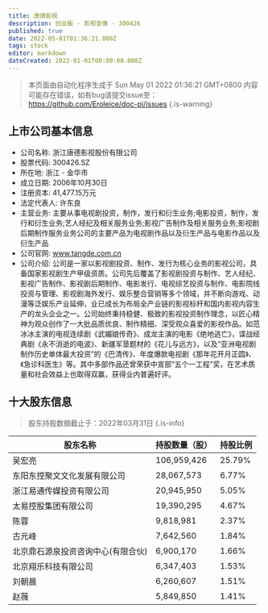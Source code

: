 ```yaml
---
title: 唐德影视
description: 创业板 - 影视音像 - 300426
published: true
date: 2022-05-01T01:36:21.000Z
tags: stock
editor: markdown
dateCreated: 2022-01-01T00:00:00.000Z
---
```


> 本页面由自动化程序生成于 Sun May 01 2022 01:36:21 GMT+0800
> 内容可能存在错误，如有bug请提交issue至：https://github.com/Eroleice/doc-pi/issues
{.is-warning}

## 上市公司基本信息
- 公司名称: 浙江唐德影视股份有限公司
- 股票代码: 300426.SZ
- 所在地: 浙江 - 金华市
- 成立日期: 2006年10月30日
- 注册资本: 41,477.15万元
- 法定代表人: 许东良
- 主营业务: 主要从事电视剧投资，制作，发行和衍生业务;电影投资，制作，发行和衍生业务;艺人经纪及相关服务业务;影视广告制作及相关服务业务;影视剧后期制作服务业务公司的主要产品为电视剧作品以及衍生产品与电影作品以及衍生产品
- 公司官网: www.tangde.com.cn
- 公司介绍: 公司是一家以影视剧投资、制作、发行为核心业务的影视公司，具备国家影视剧生产甲级资质。公司先后覆盖了影视剧投资与制作、艺人经纪、影视广告制作、影视剧后期制作、电影发行、电视综艺投资与制作、电影院线投资与管理、影视剧海外发行、娱乐整合营销等多个领域，并不断向游戏、动漫等泛娱乐产业延伸，业已成长为布局全产业链的影视标杆和国内影视内容生产的龙头企业之一。公司始终秉持稳健、极致的影视投资制作理念，以匠心精神为观众创作了一大批品质优良、制作精细、深受观众喜爱的影视作品。如范冰冰主演的电视连续剧《武媚娘传奇》、成龙主演的电影《绝地逃亡》，谍战经典剧《永不消逝的电波》、新疆军垦题材的《花儿与远方》，以及“亚洲电视剧制作历史单体最大投资”的《巴清传》、年度爆款电视剧《那年花开月正圆》、《急诊科医生》等。其中多部作品还曾荣获中宣部“五个一工程”奖，在艺术质量和社会效益上也取得双赢，获得业内普遍好评。


## 十大股东信息
> 股东持股数据截止于：2022年03月31日
{.is-info}

| 股东名称 | 持股数量（股） | 持股比例 |
| --- | --- | --- |
| 吴宏亮 | 106,959,426 | 25.79% |
| 东阳东控聚文文化发展有限公司 | 28,067,573 | 6.77% |
| 浙江易通传媒投资有限公司 | 20,945,950 | 5.05% |
| 太易控股集团有限公司 | 19,390,295 | 4.67% |
| 陈蓉 | 9,818,981 | 2.37% |
| 古元峰 | 7,642,560 | 1.84% |
| 北京鼎石源泉投资咨询中心(有限合伙) | 6,900,170 | 1.66% |
| 北京翔乐科技有限公司 | 6,347,403 | 1.53% |
| 刘朝晨 | 6,260,607 | 1.51% |
| 赵薇 | 5,849,850 | 1.41% |




